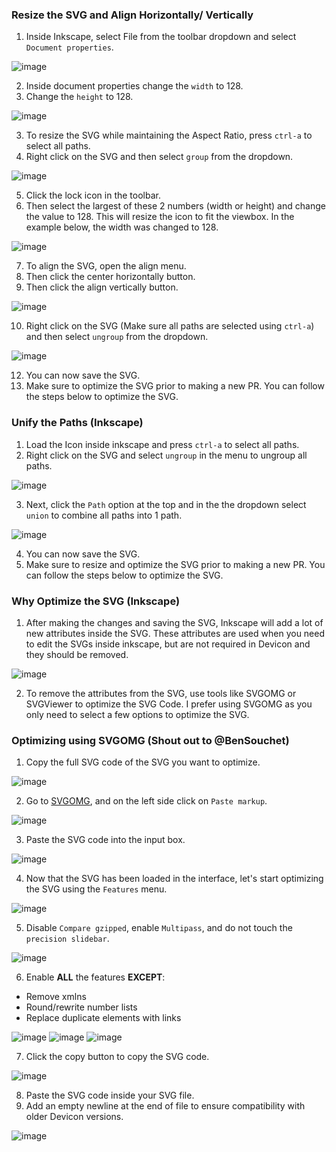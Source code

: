 
### Resize the SVG and Align Horizontally/ Vertically

1. Inside Inkscape, select File from the toolbar dropdown and select `Document properties`.
   
![image](https://github.com/canaleal/devicon-ui/assets/49886351/a837d718-01c2-4b31-a132-13625c8677cc)


2. Inside document properties change the `width` to 128.
3. Change the `height` to 128.

![image](https://github.com/canaleal/devicon-ui/assets/49886351/271af42a-6475-4876-84e4-781b5cc4cfd1)

3. To resize the SVG while maintaining the Aspect Ratio, press `ctrl-a` to select all paths.
4. Right click on the SVG and then select `group` from the dropdown.

![image](https://github.com/canaleal/devicon-ui/assets/49886351/44fe39b4-1fb6-4b41-b2a1-91d3b99e7942)


5. Click the lock icon in the toolbar.
6. Then select the largest of these 2 numbers (width or height) and change the value to 128. This will resize the icon to fit the viewbox. In the example below, the width was changed to 128.

![image](https://github.com/canaleal/devicon-ui/assets/49886351/09e4a071-a4d5-48d4-a1de-3ce9fe295bc0)

    
7. To align the SVG, open the align menu.
8. Then click the center horizontally button.
9. Then click the align vertically button.

![image](https://github.com/canaleal/devicon-ui/assets/49886351/d9b95a3b-a8e1-49c0-84ea-3c09257886af)


10. Right click on the SVG (Make sure all paths are selected using `ctrl-a`) and then select `ungroup` from the dropdown.

![image](https://github.com/canaleal/devicon-ui/assets/49886351/27666c30-947f-4f7a-b6ec-6cdb50128784)

12. You can now save the SVG.
13. Make sure to optimize the SVG prior to making a new PR. You can follow the steps below to optimize the SVG. 

### Unify the Paths (Inkscape)

1. Load the Icon inside inkscape and press `ctrl-a` to select all paths.
2. Right click on the SVG and select `ungroup` in the menu to ungroup all paths.

![image](https://github.com/canaleal/devicon-ui/assets/49886351/39853416-286d-487f-8f3d-7c65396e2a22)
   
3. Next, click the `Path` option at the top and in the the dropdown select `union` to combine all paths into 1 path.

![image](https://github.com/canaleal/devicon-ui/assets/49886351/219b80e9-c329-4853-b8e4-9f947447a43a)
   
4. You can now save the SVG.
5. Make sure to resize and optimize the SVG prior to making a new PR. You can follow the steps below to optimize the SVG. 


### Why Optimize the SVG (Inkscape)

1. After making the changes and saving the SVG, Inkscape will add a lot of new attributes inside the SVG. These attributes are used when you need to edit the SVGs inside inkscape, but are not required in Devicon and they should be removed.

![image](https://github.com/canaleal/devicon-ui/assets/49886351/ad79212f-b74c-482c-8589-8adde04b0875)


2. To remove the attributes from the SVG, use tools like SVGOMG or SVGViewer to optimize the SVG Code. I prefer using SVGOMG as you only need to select a few options to optimize the SVG.

### Optimizing using SVGOMG (Shout out to @BenSouchet)

1. Copy the full SVG code of the SVG you want to optimize.

![image](https://github.com/canaleal/devicon-ui/assets/49886351/59b640d5-b06d-434b-b3db-972f363e5f4b)
 
2. Go to [SVGOMG](), and on the left side click on `Paste markup`.

![image](https://github.com/canaleal/devicon-ui/assets/49886351/3eadc8cb-7daa-4976-8f21-1b28251b2a5b)

3. Paste the SVG code into the input box.

![image](https://github.com/canaleal/devicon-ui/assets/49886351/a76e687d-233b-47a9-b19e-cadd127413de)
   
4. Now that the SVG has been loaded in the interface, let's start optimizing the SVG using the `Features` menu.

![image](https://github.com/canaleal/devicon-ui/assets/49886351/ac093c5c-6c8a-40ad-ae0a-56ccea992f6e)


5. Disable `Compare gzipped`, enable `Multipass`, and do not touch the `precision slidebar`.

![image](https://github.com/canaleal/devicon-ui/assets/49886351/3111262f-2ca2-469e-b0ba-16a2dec92c9b)

6. Enable **ALL** the features **EXCEPT**:
- Remove xmlns
- Round/rewrite number lists
- Replace duplicate elements with links

![image](https://github.com/canaleal/devicon-ui/assets/49886351/7a6b83cd-8cec-4f74-8e75-8f95a85eb492)
![image](https://github.com/canaleal/devicon-ui/assets/49886351/35d09a87-9cbe-400e-a0b3-3afbe983a908)
![image](https://github.com/canaleal/devicon-ui/assets/49886351/d2545ce7-ef17-4d7b-9075-78a94d88ee47)

7. Click the copy button to copy the SVG code.

![image](https://github.com/canaleal/devicon-ui/assets/49886351/94043ddd-4e19-46ab-b73d-89ced82d4fd6)
 
8. Paste the SVG code inside your SVG file.
10. Add an empty newline at the end of file to ensure compatibility with older Devicon versions. 

![image](https://github.com/canaleal/devicon-ui/assets/49886351/e9a033a3-81db-4c63-89b9-acfc56c883cd)



